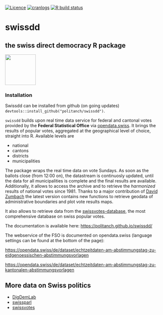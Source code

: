 [![Licence](https://img.shields.io/badge/licence-GPL--2-blue.svg)](https://www.gnu.org/licenses/gpl-2.0.en.html)
[![cranlogs](https://cranlogs.r-pkg.org/badges/grand-total/swissdd)](http://cran.rstudio.com/web/packages/swissdd/index.html)
[![R build status](https://github.com/r-lib/actions/workflows/R-CMD-check/badge.svg)](https://github.com/r-lib/actions/actions?workflow=R-CMD-check)


# swissdd

## the swiss direct democracy R package
<p align="left">
<img src="https://raw.githubusercontent.com/politanch/swissdd/master/pkgdown/swissdd_sticker.png" alt="" width="100"/>


### Installation
Swissdd can be installed from github (on going updates) `devtools::install_github("politanch/swissdd")`.


`swissdd` builds upon real time data service for federal and cantonal votes provided by the __Federal Statistical Office__ via [opendata.swiss](https://opendata.swiss/de/). It brings the results of popular votes, aggregated at the geographical level of choice, straight into R. Available levels are 

* national
* cantons
* districts
* municipalities

The package wraps the real time data on vote Sundays. As soon as the ballots close (from 12:00 on), the datastream is continuosly updated, until the data for all municipalities is complete and the final results are available. Additionally, it allows to access the archive and to retrieve the *harmonized* results of national votes since 1981. Thanks to a major contribution of [David Zumbach](https://github.com/zumbov2) the latest version contains new functions to retrieve geodata of administrative boundaries and plot vote results maps.

It also allows to retrieve data from the [swissvotes-database](https://swissvotes.ch/page/home), the most  comprehensive database on swiss popular votes.

The documentation is available here: https://politanch.github.io/swissdd/

The webservice of the FSO is documented on opendata.swiss (language settings can be found at the bottom of the page):

https://opendata.swiss/de/dataset/echtzeitdaten-am-abstimmungstag-zu-eidgenoessischen-abstimmungsvorlagen

https://opendata.swiss/de/dataset/echtzeitdaten-am-abstimmungstag-zu-kantonalen-abstimmungsvorlagen

## More data on Swiss politics 
- [DigDemLab](https://digdemlab.io/)  
- [swissparl](https://github.com/zumbov2/swissparl)
- [swissvotes](https://swissvotes.ch/)
